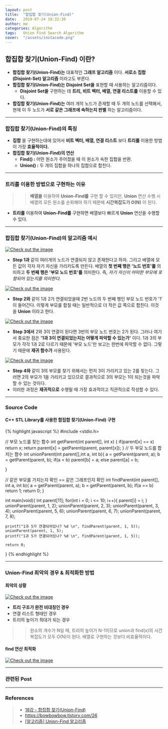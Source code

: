 ```yaml
---
layout: post
title:  "합집합 찾기(Union-Find)"
date:   2019-07-24 18:32:30
author: me
categories: Algorithm
tags:	Union Find Search Algorithm
cover:  "/assets/instacode.png"
---
```


## 합집합 찾기(Union-Find) 이란?
* __합집합 찾기(Union-Find)는__ 대표적인 __그래프 알고리즘__ 이다. __서로소 집합(Disjoint-Set) 알고리즘__ 이라고도 부른다.
* __합집합 찾기(Union-Find)는__ __Disjoint Set을__ 표현할 때 사용하는 알고리즘이다.
  *  __Disjoint Set을__ 구현하는 데 __트리, 비트 벡터, 배열, 연결 리스트를__ 이용할 수 있다. 
* __합집합 찾기(Union-Find)는__ 여러 개의 노드가 존재할 때 두 개의 노드를 선택해서, 현재 이 두 노드가 __서로 같은 그래프에 속하는지 판별__ 하는 알고리즘이다.


<hr/>


### 합집합 찾기(Union-Find)의 특징
* __집합__ 을 구현하는데에 있어서 __비트 벡터, 배열, 연결 리스트__ 보다 __트리를__ 이용한 방법이 가장 __효율적이다.__
* __합집합 찾기(Union-Find)의 연산__
  * __Find() :__ 어떤 원소가 주어졌을 때 이 원소가 속한 집합을 반환.
  * __Union() :__ 두 개의 집합을 하나의 집합으로 합친다.


<hr/>


### 트리를 이용한 방법으로 구현하는 이유
>> __배열을__ 이용하여 __Union-Find를__ 구현 할 수 있지만, __Union__ 연산 수행 시 배열의 모든 원소를 순회해야 하기 때문에 __시간복잡도가 O(N)__ 이 된다. 
* __트리를__ 이용하여 __Union-Find를__ 구현하면 배열보다 빠르게 __Union__ 연산을 수행할 수 있다.


<hr/>


### 합집합 찾기(Union-Find)의 알고리즘 예시

<a href="{{ site.algorithm_img }}/unionfind1.JPG" data-lightbox="falcon9-large" data-title="Check out the image">
  <img src="{{ site.algorithm_img }}/unionfind1.JPG" title="Check out the image">
</a>

* __Step 1과__ 같이 여러개의 노드가 연결되지 않고 존재한다고 하자. 그리고 배열에 모든 값이 각자 자기 자신을 가리키도록 만든다. 배열의 __첫 번째 행은 '노드 번호'를__ 의미하고 __두 번째 행은 '부모 노드 번호'를__ 의미한다. 즉, _자기 자신이 어떠한 부모에 포함되어 있는지를 의미한다._ 

<a href="{{ site.algorithm_img }}/unionfind2.JPG" data-lightbox="falcon9-large" data-title="Check out the image">
  <img src="{{ site.algorithm_img }}/unionfind2.JPG" title="Check out the image">
</a>

* __Step 2와__ 같이 1과 2가 연결되었을때 2번 노드의 두 번째 행인 부모 노드 번호가 '1' 이 들어간다. 이렇게 부모를 합칠 때는 일반적으로 더 작은 값 쪽으로 합친다. 이것을 __Union__ 이라고 한다.

<a href="{{ site.algorithm_img }}/unionfind3.JPG" data-lightbox="falcon9-large" data-title="Check out the image">
  <img src="{{ site.algorithm_img }}/unionfind3.JPG" title="Check out the image">
</a>

* __Step 3에서__ 2와 3이 연결이 된다면 3번의 부모 노드 번호는 2가 된다. 그러나 여기서 중요한 점은 __'1과 3이 연결되었는지는 어떻게 파악할 수 있는가'__ 이다. 1과 3의 부모가 각각 1과 2로 다르기 때문에 '부모 노드'만 보고는 한번에 파악할 수 없다. 그렇기 때문에 __재귀 함수가__ 사용된다.

<a href="{{ site.algorithm_img }}/unionfind4.JPG" data-lightbox="falcon9-large" data-title="Check out the image">
  <img src="{{ site.algorithm_img }}/unionfind4.JPG" title="Check out the image">
</a>

* __Step 4와__ 같이 3의 부모를 찾기 위해서는 먼저 3이 가리키고 있는 2를 찾는다. 그러면 2의 부모가 1을 가리키고 있으므로 결과적으로 3의 부모는 1이 되는것을 파악할 수 있는 것이다.
* 이러한 과정은 __재귀적으로__ 수행될 때 가장 효과적이고 직관적으로 작성할 수 있다. 


<hr/>


### Source Code


#### C++ STL Library를 사용한 합집합 찾기(Union-Find) 구현

{% highlight javascript %}
#include <stdio.h>

// 부모 노드를 찾는 함수 
int getParent(int parent[], int x) {
	if(parent[x] == x) return x;
	return parent[x] = getParent(parent, parent[x]);
} 
// 두 부모 노드를 합치는 함수 
int unionParent(int parent[],int a, int b){
	a = getParent(parent, a);
	b = getParent(parent, b);
	if(a < b) parent[b] = a;
	else parent[a] = b;
	
}

// 같은 부모를 가지는지 확인 == 같은 그래프인지 확인 
int findParent(int parent[], int a, int b){
	a = getParent(parent, a);
	b = getParent(parent, b);
	if(a == b) return 1;
	return 0;
}

int main(void){
	int parent[11];
	for(int i = 0; i <= 10; i++){
		parent[i] = i;
	}
	unionParent(parent, 1, 2);
	unionParent(parent, 2, 3);
	unionParent(parent, 3, 4);
	unionParent(parent, 5, 6);
	unionParent(parent, 6, 7);
	unionParent(parent, 7, 8);
	
	printf("1과 5가 연결되어있나? %d \n", findParent(parent, 1, 5));
	unionParent(parent, 1, 5);
	printf("1과 5가 연결되어있나? %d \n", findParent(parent, 1, 5));
	
	return 0;
}
{% endhighlight %}


<hr/>


### Union-Find 최악의 경우 & 최적화한 방법

#### 최악의 상황
<a href="{{ site.algorithm_img }}unionfindworstcase.JPG" data-lightbox="falcon9-large" data-title="Check out the image">
  <img src="{{ site.algorithm_img }}unionfindworstcase.JPG" title="Check out the image">
</a>

* __트리 구조가 완전 비대칭인 경우__
* 연결 리스트 형태인 경우
* 트리의 높이가 최대가 되는 경우
>> 원소의 개수가 N일 때, 트리의 높이가 N-1이므로 union과 find(x)의 시간 복잡도가 모두 O(N)이 된다.
>> 배열로 구현하는 것보다 비효율적이다.

#### find 연산 최적화
<a href="{{ site.algorithm_img }}unionfindpathcompressionnew.JPG" data-lightbox="falcon9-large" data-title="Check out the image">
  <img src="{{ site.algorithm_img }}unionfindpathcompressionnew.JPG" title="Check out the image">
</a>


<hr/>


### 관련된 Post



<hr/>


### References
> * <a href="https://www.youtube.com/watch?v=AMByrd53PHM&list=PLRx0vPvlEmdDHxCvAQS1_6XV4deOwfVrz&index=18">18강 - 합집합 찾기(Union-Find)<a>
> * <a href="https://bowbowbow.tistory.com/26">https://bowbowbow.tistory.com/26<a>
> * <a href="https://gmlwjd9405.github.io/2018/08/31/algorithm-union-find.html">[알고리즘] Union-Find 알고리즘<a>